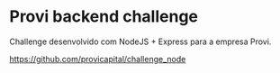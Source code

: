 # Provi backend challenge
Challenge desenvolvido com NodeJS + Express para a empresa Provi.

https://github.com/provicapital/challenge_node
